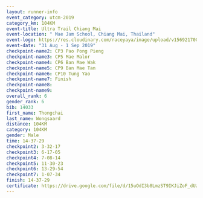 ```yaml
---
layout: runner-info 
event_category: utcm-2019 
category_km: 104KM 
event-title: Ultra Trail Chiang Mai 
event-location: " Mae Jam School, Chiang Mai, Thailand" 
event-logo: https://res.cloudinary.com/raceyaya/image/upload/v1569217001/logo/ultra-trail-chiangmai_ay7efp.jpg 
event-date: "31 Aug - 1 Sep 2019" 
checkpoint-name2: CP3 Pao Pong Pieng 
checkpoint-name3: CP5 Mae Malor 
checkpoint-name4: CP6 Ban Mae Wak  
checkpoint-name5: CP9 Ban Mae Tan 
checkpoint-name6: CP10 Tung Yao 
checkpoint-name7: Finish 
checkpoint-name8: 
checkpoint-name9: 
overall_rank: 6
gender_rank: 6
bib: 14033
first_name: Thongchai
last_name: Wongsaard
distance: 104KM
category: 104KM
gender: Male
time: 14-37-29
checkpoint2: 3-32-17
checkpoint3: 6-17-05
checkpoint4: 7-08-14
checkpoint5: 11-30-23
checkpoint6: 13-29-54
checkpoint7: 1-07-34
finish: 14-37-29
certificate: https://drive.google.com/file/d/15uOdI3b8LmzST9IKJiZoF_dUzAM_3VeF/view?usp=sharing
---
```

